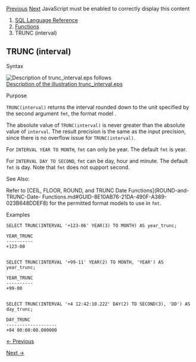 [Previous](TRUNC-date.md) [Next](TRUNC-number.md) JavaScript must be
enabled to correctly display this content

  1. [SQL Language Reference ](index.md)
  2. [Functions](Functions.md)
  3. TRUNC (interval)

## TRUNC (interval)

Syntax

![Description of trunc_interval.eps
follows](https://docs.oracle.com/en/database/oracle/oracle-database/23/sqlrf/img/trunc_interval.gif)  
[Description of the illustration
trunc_interval.eps](img_text/trunc_interval.md)

Purpose

`TRUNC(interval)` returns the interval rounded down to the unit specified by
the second argument `fmt`, the format model .

The absolute value of `TRUNC(interval)` is never greater than the absolute
value of `interval`. The result precision is the same as the input precision,
since there is no overflow issue for `TRUNC(interval)`.

For `INTERVAL YEAR TO MONTH`, `fmt` can only be year. The default `fmt` is
year.

For `INTERVAL DAY TO SECOND`, `fmt` can be day, hour and minute. The default
`fmt` is day. Note that `fmt` does not support second.

See Also:

Refer to [CEIL, FLOOR, ROUND, and TRUNC Date Functions](ROUND-and-TRUNC-Date-
Functions.md#GUID-8E10AB76-21DA-490F-A389-023B648DDEF8) for the permitted
format models to use in `fmt`.

Examples

    
    
    SELECT TRUNC(INTERVAL '+123-06' YEAR(3) TO MONTH) AS year_trunc;
    
    YEAR_TRUNC
    ----------
    +123-00
    
    
    SELECT TRUNC(INTERVAL '+99-11' YEAR(2) TO MONTH, 'YEAR') AS year_trunc;
    
    YEAR_TRUNC
    ----------
    +99-00
    
    
    SELECT TRUNC(INTERVAL '+4 12:42:10.222' DAY(2) TO SECOND(3), 'DD') AS day_trunc;
    
    DAY_TRUNC
    -------------------
    +04 00:00:00.000000


[← Previous](TRUNC-date.md)

[Next →](TRUNC-number.md)
